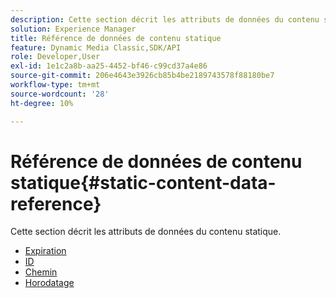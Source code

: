 ```yaml
---
description: Cette section décrit les attributs de données du contenu statique.
solution: Experience Manager
title: Référence de données de contenu statique
feature: Dynamic Media Classic,SDK/API
role: Developer,User
exl-id: 1e1c2a8b-aa25-4452-bf46-c99cd37a4e86
source-git-commit: 206e4643e3926cb85b4be2189743578f88180be7
workflow-type: tm+mt
source-wordcount: '28'
ht-degree: 10%

---
```


# Référence de données de contenu statique{#static-content-data-reference}

Cette section décrit les attributs de données du contenu statique.

* [Expiration](r-expiration-static.md)
* [ID](r-id-static.md)
* [Chemin](r-path-static.md)
* [Horodatage](r-timestamp-static.md)
